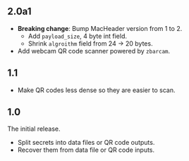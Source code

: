 ## 2.0a1

- **Breaking change**: Bump MacHeader version from 1 to 2.
  - Add `payload_size`, 4 byte int field.
  - Shrink `algroithm` field from 24 -> 20 bytes.
- Add webcam QR code scanner powered by `zbarcam`.

## 1.1

- Make QR codes less dense so they are easier to scan.

## 1.0

The initial release.
- Split secrets into data files or QR code outputs.
- Recover them from data file or QR code inputs.
